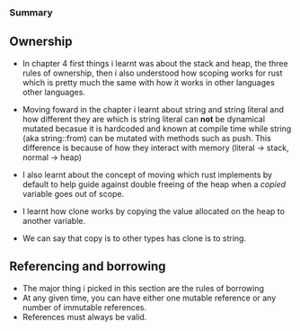 ### Summary 
## Ownership
- In chapter 4 first things i learnt was about the stack and heap, the three rules of ownership, then i also understood how scoping works for rust which is pretty much the same with how it works in other languages other languages. 

- Moving foward in the chapter i learnt about string and string literal and how different they are which is string literal can **not** be dynamical mutated becasue it is hardcoded and known at compile time while string (aka string::from) can be mutated with methods such as push. This difference is because of how they interact with memory (literal -> stack, normal -> heap)

- I also learnt about the concept of moving which rust implements by default to help guide against double freeing of the heap when a _copied_ variable goes out of scope.

- I learnt how clone works by copying the value allocated on the heap to another variable. 

- We can say that copy is to other types has clone is to string.

## Referencing and borrowing 
- The major thing i picked in this section are the rules of borrowing 
- At any given time, you can have either one mutable reference or any number of immutable references.
- References must always be valid.